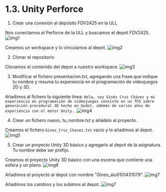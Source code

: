 # 1.3. Unity Perforce
1. Crear una conexión al depósito FDV2425 en la ULL

Nos conectamos al Perforce de la ULL y buscamos el depot FDV2425.
![img1](imgs/img1.png)

Creamos un workspace y lo vinculamos al depot.
![img2](imgs/img2.png)

2. Clonar el repositorio

Clonamos el contenido del depot a nuestro workspace.
![img3](imgs/img3.png)

3. Modificar el fichero presentacion.txt, agregando una frase que indique tu nombre y resuma tu experiencia en el programación de videojuegos 2D y 3D.

Añadimos al fichero la siguiente línea: `Hola, soy Ginés Cruz Chávez y mi experiencia en programación de videojuegos consiste en un TFG sobre generación procedural 3D hecho en Godot, además de varios años de experiencia con el motor Unity.`.
![img4](imgs/img4.png)

4. Crear un fichero nuevo, tu_nombre.txt y añádelo al proyecto.

Creamos el fichero `Gines_Cruz_Chavez.txt` vacío y lo añadimos al depot.
![img5](imgs/img5.png)

5. Crear un proyecto Unity 3D básico y agregarlo al depot de la asignatura. Tu nombre debe ser prefijo.

Creamos el proyecto Unity 3D básico con una escena que contiene una esfera y un plano.
![img6](imgs/img6.png)

Añadimos el proyecto al depot con nombre "Gines_alu0101431079".
![img7](imgs/img7.png)

Añadimos los cambios y los subimos al depot.
![img7](imgs/img8.png)